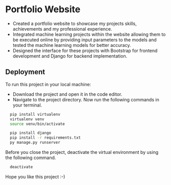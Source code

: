# Portfolio Website

- Created a portfolio website to showcase my projects skills, achievements and my professional experience.
- Integrated machine learning projects within the website allowing them to be executed online by providing input parameters to the models and tested the machine learning models for better accuracy. 
- Designed the interface for these projects with Bootstrap for frontend development and Django for backend implementation.

## Deployment

To run this project in your local machine:

-   Download the project and open it in the code editor.
-   Navigate to the project directory.
    Now run the following commands in your terminal.

```bash
  pip install virtualenv
  virtualenv venv
  source venv/bin/activate

  pip install django
  pip install -r requirements.txt
  py manage.py runserver
```

Before you close the project, deactivate the virtual environment by using the following command.

```bash
  deactivate
```

Hope you like this project :-)
